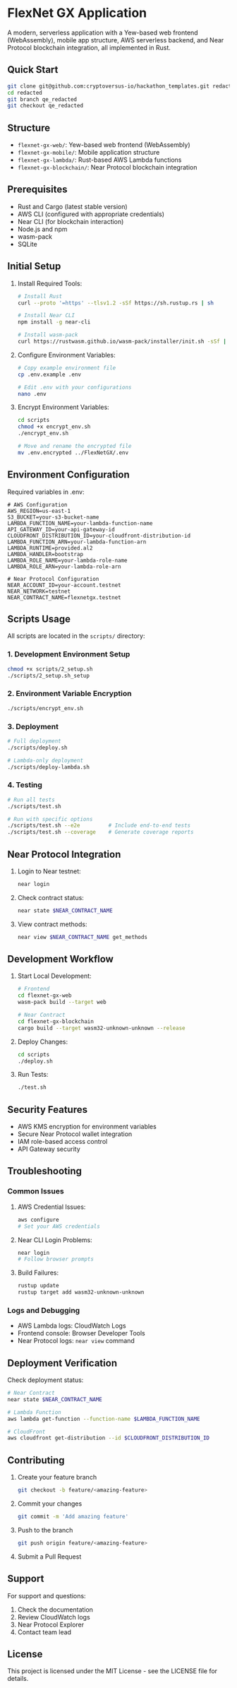 # FlexNet GX Application

A modern, serverless application with a Yew-based web frontend (WebAssembly), mobile app structure, AWS serverless backend, and Near Protocol blockchain integration, all implemented in Rust.

## Quick Start

```bash
git clone git@github.com:cryptoversus-io/hackathon_templates.git redacted
cd redacted
git branch qe_redacted
git checkout qe_redacted
```

## Structure

- `flexnet-gx-web/`: Yew-based web frontend (WebAssembly)
- `flexnet-gx-mobile/`: Mobile application structure
- `flexnet-gx-lambda/`: Rust-based AWS Lambda functions
- `flexnet-gx-blockchain/`: Near Protocol blockchain integration

## Prerequisites

- Rust and Cargo (latest stable version)
- AWS CLI (configured with appropriate credentials)
- Near CLI (for blockchain interaction)
- Node.js and npm
- wasm-pack
- SQLite

## Initial Setup

1. Install Required Tools:
   ```bash
   # Install Rust
   curl --proto '=https' --tlsv1.2 -sSf https://sh.rustup.rs | sh
   
   # Install Near CLI
   npm install -g near-cli
   
   # Install wasm-pack
   curl https://rustwasm.github.io/wasm-pack/installer/init.sh -sSf | sh
   ```

2. Configure Environment Variables:
   ```bash
   # Copy example environment file
   cp .env.example .env
   
   # Edit .env with your configurations
   nano .env
   ```

3. Encrypt Environment Variables:
   ```bash
   cd scripts
   chmod +x encrypt_env.sh
   ./encrypt_env.sh
   
   # Move and rename the encrypted file
   mv .env.encrypted ../FlexNetGX/.env
   ```

## Environment Configuration

Required variables in .env:
```plaintext
# AWS Configuration
AWS_REGION=us-east-1
S3_BUCKET=your-s3-bucket-name
LAMBDA_FUNCTION_NAME=your-lambda-function-name
API_GATEWAY_ID=your-api-gateway-id
CLOUDFRONT_DISTRIBUTION_ID=your-cloudfront-distribution-id
LAMBDA_FUNCTION_ARN=your-lambda-function-arn
LAMBDA_RUNTIME=provided.al2
LAMBDA_HANDLER=bootstrap
LAMBDA_ROLE_NAME=your-lambda-role-name
LAMBDA_ROLE_ARN=your-lambda-role-arn

# Near Protocol Configuration
NEAR_ACCOUNT_ID=your-account.testnet
NEAR_NETWORK=testnet
NEAR_CONTRACT_NAME=flexnetgx.testnet
```

## Scripts Usage

All scripts are located in the `scripts/` directory:

### 1. Development Environment Setup
```bash
chmod +x scripts/2_setup.sh
./scripts/2_setup.sh_setup
```

### 2. Environment Variable Encryption
```bash
./scripts/encrypt_env.sh
```

### 3. Deployment
```bash
# Full deployment
./scripts/deploy.sh

# Lambda-only deployment
./scripts/deploy-lambda.sh
```

### 4. Testing
```bash
# Run all tests
./scripts/test.sh

# Run with specific options
./scripts/test.sh --e2e         # Include end-to-end tests
./scripts/test.sh --coverage    # Generate coverage reports
```

## Near Protocol Integration

1. Login to Near testnet:
   ```bash
   near login
   ```

2. Check contract status:
   ```bash
   near state $NEAR_CONTRACT_NAME
   ```

3. View contract methods:
   ```bash
   near view $NEAR_CONTRACT_NAME get_methods
   ```

## Development Workflow

1. Start Local Development:
   ```bash
   # Frontend
   cd flexnet-gx-web
   wasm-pack build --target web
   
   # Near Contract
   cd flexnet-gx-blockchain
   cargo build --target wasm32-unknown-unknown --release
   ```

2. Deploy Changes:
   ```bash
   cd scripts
   ./deploy.sh
   ```

3. Run Tests:
   ```bash
   ./test.sh
   ```

## Security Features

- AWS KMS encryption for environment variables
- Secure Near Protocol wallet integration
- IAM role-based access control
- API Gateway security

## Troubleshooting

### Common Issues

1. AWS Credential Issues:
   ```bash
   aws configure
   # Set your AWS credentials
   ```

2. Near CLI Login Problems:
   ```bash
   near login
   # Follow browser prompts
   ```

3. Build Failures:
   ```bash
   rustup update
   rustup target add wasm32-unknown-unknown
   ```

### Logs and Debugging

- AWS Lambda logs: CloudWatch Logs
- Frontend console: Browser Developer Tools
- Near Protocol logs: `near view` command

## Deployment Verification

Check deployment status:
```bash
# Near Contract
near state $NEAR_CONTRACT_NAME

# Lambda Function
aws lambda get-function --function-name $LAMBDA_FUNCTION_NAME

# CloudFront
aws cloudfront get-distribution --id $CLOUDFRONT_DISTRIBUTION_ID
```

## Contributing

1. Create your feature branch
   ```bash
   git checkout -b feature/<amazing-feature>
   ```

2. Commit your changes
   ```bash
   git commit -m 'Add amazing feature'
   ```

3. Push to the branch
   ```bash
   git push origin feature/<amazing-feature>
   ```

4. Submit a Pull Request

## Support

For support and questions:
1. Check the documentation
2. Review CloudWatch logs
3. Near Protocol Explorer
4. Contact team lead

## License

This project is licensed under the MIT License - see the LICENSE file for details.